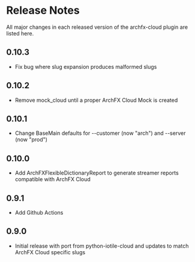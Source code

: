 # Release Notes

All major changes in each released version of the archfx-cloud plugin are listed here.

## 0.10.3

- Fix bug where slug expansion produces malformed slugs

## 0.10.2

- Remove mock_cloud until a proper ArchFX Cloud Mock is created

## 0.10.1

- Change BaseMain defaults for --customer (now "arch") and --server (now "prod")

## 0.10.0

- Add ArchFXFlexibleDictionaryReport to generate streamer reports compatible with ArchFX Cloud

## 0.9.1

- Add Github Actions

## 0.9.0

- Initial release with port from python-iotile-cloud and updates to
  match ArchFX Cloud specific slugs
